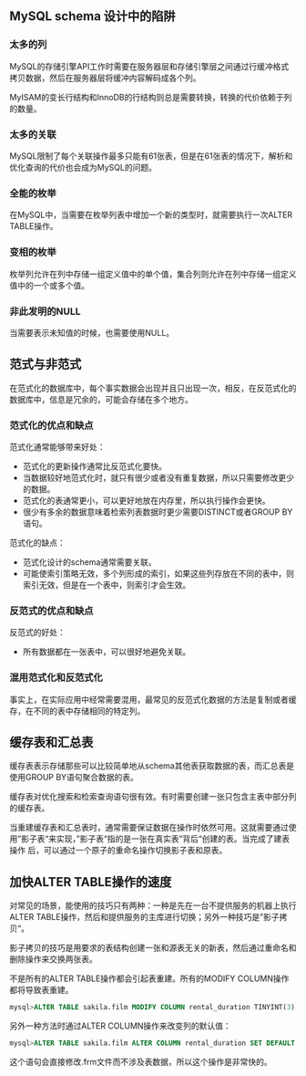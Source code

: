 ## MySQL schema 设计中的陷阱
### 太多的列
 MySQL的存储引擎API工作时需要在服务器层和存储引擎层之间通过行缓冲格式拷贝数据，然后在服务器层将缓冲内容解码成各个列。
 
 MyISAM的变长行结构和InnoDB的行结构则总是需要转换，转换的代价依赖于列的数量。
 
 ### 太多的关联
 MySQL限制了每个关联操作最多只能有61张表，但是在61张表的情况下，解析和优化查询的代价也会成为MySQL的问题。
 
 ### 全能的枚举
 在MySQL中，当需要在枚举列表中增加一个新的类型时，就需要执行一次ALTER TABLE操作。
 
 ### 变相的枚举
 枚举列允许在列中存储一组定义值中的单个值，集合列则允许在列中存储一组定义值中的一个或多个值。
 
 ### 非此发明的NULL
 当需要表示未知值的时候，也需要使用NULL。
 
 ## 范式与非范式
 在范式化的数据库中，每个事实数据会出现并且只出现一次，相反，在反范式化的数据库中，信息是冗余的，可能会存储在多个地方。
 
 ### 范式化的优点和缺点
 范式化通常能够带来好处：
 - 范式化的更新操作通常比反范式化要快。
 - 当数据较好地范式化时，就只有很少或者没有重复数据，所以只需要修改更少的数据。
 - 范式化的表通常更小，可以更好地放在内存里，所以执行操作会更快。
 - 很少有多余的数据意味着检索列表数据时更少需要DISTINCT或者GROUP BY语句。
 
 范式化的缺点：
 - 范式化设计的schema通常需要关联。
 - 可能使索引策略无效，多个列形成的索引，如果这些列存放在不同的表中，则索引无效，但是在一个表中，则索引才会生效。
 
 ### 反范式的优点和缺点
 反范式的好处：
 - 所有数据都在一张表中，可以很好地避免关联。
 
 ### 混用范式化和反范式化
 事实上，在实际应用中经常需要混用，最常见的反范式化数据的方法是复制或者缓存，在不同的表中存储相同的特定列。
 
 ## 缓存表和汇总表
 缓存表表示存储那些可以比较简单地从schema其他表获取数据的表，而汇总表是使用GROUP BY语句聚合数据的表。
 
缓存表对优化搜索和检索查询语句很有效。有时需要创建一张只包含主表中部分列的缓存表。

当重建缓存表和汇总表时，通常需要保证数据在操作时依然可用。这就需要通过使用”影子表“来实现，”影子表“指的是一张在真实表”背后“创建的表。当完成了建表操作
 后，可以通过一个原子的重命名操作切换影子表和原表。
 
## 加快ALTER TABLE操作的速度
对常见的场景，能使用的技巧只有两种：一种是先在一台不提供服务的机器上执行ALTER TABLE操作，然后和提供服务的主库进行切换；另外一种技巧是”影子拷贝“。

影子拷贝的技巧是用要求的表结构创建一张和源表无关的新表，然后通过重命名和删除操作来交换两张表。

不是所有的ALTER TABLE操作都会引起表重建。所有的MODIFY COLUMN操作都将导致表重建。
```SQL
mysql>ALTER TABLE sakila.film MODIFY COLUMN rental_duration TINYINT(3) NOT NULL DEFAULT 5;
```
另外一种方法时通过ALTER COLUMN操作来改变列的默认值：
```SQL
mysql>ALTER TABLE sakila.film ALTER COLUMN rental_duration SET DEFAULT 5;
```
这个语句会直接修改.frm文件而不涉及表数据，所以这个操作是非常快的。

